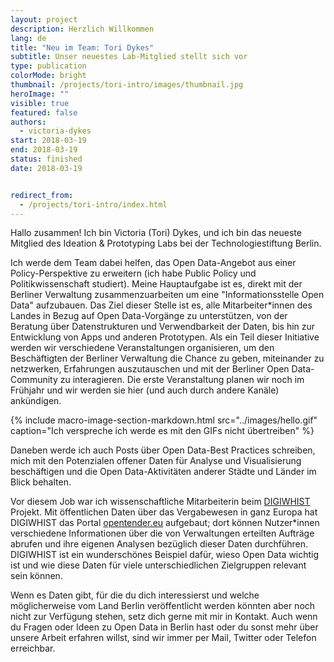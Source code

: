 ```yaml
---
layout: project
description: Herzlich Willkommen
lang: de
title: "Neu im Team: Tori Dykes"
subtitle: Unser neuestes Lab-Mitglied stellt sich vor
type: publication
colorMode: bright
thumbnail: /projects/tori-intro/images/thumbnail.jpg
heroImage: ""
visible: true
featured: false
authors:
  - victoria-dykes
start: 2018-03-19
end: 2018-03-19
status: finished
date: 2018-03-19


redirect_from:
  - /projects/tori-intro/index.html
---
```




Hallo zusammen! Ich bin Victoria (Tori) Dykes, und ich bin das neueste Mitglied des Ideation & Prototyping Labs bei der Technologiestiftung Berlin.

Ich werde dem Team dabei helfen, das Open Data-Angebot aus einer Policy-Perspektive zu erweitern (ich habe Public Policy und Politikwissenschaft studiert). Meine Hauptaufgabe ist es, direkt mit der Berliner Verwaltung zusammenzuarbeiten um eine "Informationsstelle Open Data" aufzubauen. Das Ziel dieser Stelle ist es, alle Mitarbeiter\*innen des Landes in Bezug auf Open Data-Vorgänge zu unterstützen, von der Beratung über Datenstrukturen und Verwendbarkeit der Daten, bis hin zur Entwicklung von Apps und anderen Prototypen. Als ein Teil dieser Initiative werden wir verschiedene Veranstaltungen organisieren, um den Beschäftigten der Berliner Verwaltung die Chance zu geben, miteinander zu netzwerken, Erfahrungen auszutauschen und mit der Berliner Open Data-Community zu interagieren. Die erste Veranstaltung planen wir noch im Frühjahr und wir werden sie hier (und auch durch andere Kanäle) ankündigen.

{% include macro-image-section-markdown.html src="../images/hello.gif" caption="Ich verspreche ich werde es mit den GIFs nicht übertreiben" %}

Daneben werde ich auch Posts über Open Data-Best Practices schreiben, mich mit den Potenzialen offener Daten für Analyse und Visualisierung beschäftigen und die Open Data-Aktivitäten anderer Städte und Länder im Blick behalten.

Vor diesem Job war ich wissenschaftliche Mitarbeiterin beim [DIGIWHIST](http://digiwhist.eu) Projekt. Mit öffentlichen Daten über das Vergabewesen in ganz Europa hat DIGIWHIST das Portal [opentender.eu](http://opentender.eu) aufgebaut; dort können Nutzer\*innen verschiedene Informationen über die von Verwaltungen erteilten Aufträge abrufen und ihre eigenen Analysen bezüglich dieser Daten durchführen. DIGIWHIST ist ein wunderschönes Beispiel dafür, wieso Open Data wichtig ist und wie diese Daten für viele unterschiedlichen Zielgruppen relevant sein können.

Wenn es Daten gibt, für die du dich interessierst und welche möglicherweise vom Land Berlin veröffentlicht werden könnten aber noch nicht zur Verfügung stehen, setz dich gerne mit mir in Kontakt. Auch wenn du Fragen oder Ideen zu Open Data in Berlin hast oder du sonst mehr über unsere Arbeit erfahren willst, sind wir immer per Mail, Twitter oder Telefon erreichbar.



